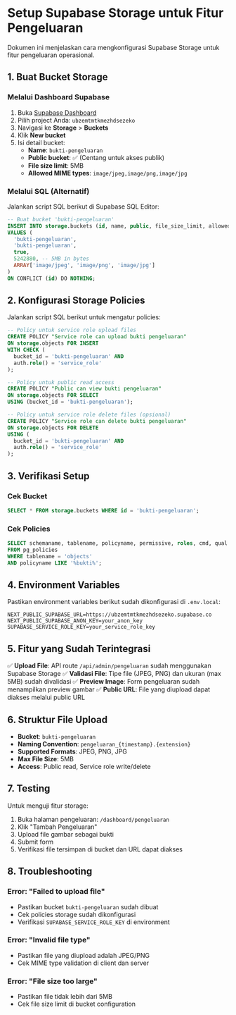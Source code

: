 # Setup Supabase Storage untuk Fitur Pengeluaran

Dokumen ini menjelaskan cara mengkonfigurasi Supabase Storage untuk fitur pengeluaran operasional.

## 1. Buat Bucket Storage

### Melalui Dashboard Supabase
1. Buka [Supabase Dashboard](https://supabase.com/dashboard)
2. Pilih project Anda: `ubzemtmtkmezhdsezeko`
3. Navigasi ke **Storage** > **Buckets**
4. Klik **New bucket**
5. Isi detail bucket:
   - **Name**: `bukti-pengeluaran`
   - **Public bucket**: ✅ (Centang untuk akses publik)
   - **File size limit**: 5MB
   - **Allowed MIME types**: `image/jpeg,image/png,image/jpg`

### Melalui SQL (Alternatif)
Jalankan script SQL berikut di Supabase SQL Editor:

```sql
-- Buat bucket 'bukti-pengeluaran'
INSERT INTO storage.buckets (id, name, public, file_size_limit, allowed_mime_types)
VALUES (
  'bukti-pengeluaran', 
  'bukti-pengeluaran', 
  true,
  5242880, -- 5MB in bytes
  ARRAY['image/jpeg', 'image/png', 'image/jpg']
)
ON CONFLICT (id) DO NOTHING;
```

## 2. Konfigurasi Storage Policies

Jalankan script SQL berikut untuk mengatur policies:

```sql
-- Policy untuk service role upload files
CREATE POLICY "Service role can upload bukti pengeluaran" 
ON storage.objects FOR INSERT 
WITH CHECK (
  bucket_id = 'bukti-pengeluaran' AND 
  auth.role() = 'service_role'
);

-- Policy untuk public read access
CREATE POLICY "Public can view bukti pengeluaran" 
ON storage.objects FOR SELECT 
USING (bucket_id = 'bukti-pengeluaran');

-- Policy untuk service role delete files (opsional)
CREATE POLICY "Service role can delete bukti pengeluaran" 
ON storage.objects FOR DELETE 
USING (
  bucket_id = 'bukti-pengeluaran' AND 
  auth.role() = 'service_role'
);
```

## 3. Verifikasi Setup

### Cek Bucket
```sql
SELECT * FROM storage.buckets WHERE id = 'bukti-pengeluaran';
```

### Cek Policies
```sql
SELECT schemaname, tablename, policyname, permissive, roles, cmd, qual
FROM pg_policies 
WHERE tablename = 'objects' 
AND policyname LIKE '%bukti%';
```

## 4. Environment Variables

Pastikan environment variables berikut sudah dikonfigurasi di `.env.local`:

```env
NEXT_PUBLIC_SUPABASE_URL=https://ubzemtmtkmezhdsezeko.supabase.co
NEXT_PUBLIC_SUPABASE_ANON_KEY=your_anon_key
SUPABASE_SERVICE_ROLE_KEY=your_service_role_key
```

## 5. Fitur yang Sudah Terintegrasi

✅ **Upload File**: API route `/api/admin/pengeluaran` sudah menggunakan Supabase Storage
✅ **Validasi File**: Tipe file (JPEG, PNG) dan ukuran (max 5MB) sudah divalidasi
✅ **Preview Image**: Form pengeluaran sudah menampilkan preview gambar
✅ **Public URL**: File yang diupload dapat diakses melalui public URL

## 6. Struktur File Upload

- **Bucket**: `bukti-pengeluaran`
- **Naming Convention**: `pengeluaran_{timestamp}.{extension}`
- **Supported Formats**: JPEG, PNG, JPG
- **Max File Size**: 5MB
- **Access**: Public read, Service role write/delete

## 7. Testing

Untuk menguji fitur storage:

1. Buka halaman pengeluaran: `/dashboard/pengeluaran`
2. Klik "Tambah Pengeluaran"
3. Upload file gambar sebagai bukti
4. Submit form
5. Verifikasi file tersimpan di bucket dan URL dapat diakses

## 8. Troubleshooting

### Error: "Failed to upload file"
- Pastikan bucket `bukti-pengeluaran` sudah dibuat
- Cek policies storage sudah dikonfigurasi
- Verifikasi `SUPABASE_SERVICE_ROLE_KEY` di environment

### Error: "Invalid file type"
- Pastikan file yang diupload adalah JPEG/PNG
- Cek MIME type validation di client dan server

### Error: "File size too large"
- Pastikan file tidak lebih dari 5MB
- Cek file size limit di bucket configuration